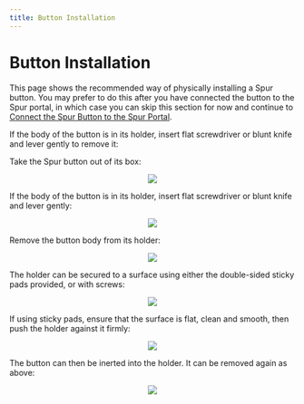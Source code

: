 ```yaml
---
title: Button Installation
---
```

# Button Installation
This page shows the recommended way of physically installing a Spur button. You may prefer to do this after you have connected the button to the Spur portal, in which case you can skip this section for now and continue to [Connect the Spur Button to the Spur Portal](portal_setup.html).

If the body of the button is in its holder, insert flat screwdriver or blunt knife and lever gently to remove it:

Take the Spur button out of its box:
<p align="center">

  <img src="https://continuumbridge.github.io/spur/pictures/InBox.jpg">
  
</p>

If the body of the button is in its holder, insert flat screwdriver or blunt knife and lever gently:

<p align="center">
  
  <img src="https://continuumbridge.github.io/spur/pictures/RemoveFromBox1.jpg">
  
</p>

Remove the button body from its holder:

<p align="center">
  
  <img src="https://continuumbridge.github.io/spur/pictures/RemoveFromBox2.jpg">
  
</p>

The holder can be secured to a surface using either the double-sided sticky pads provided, or with screws:

<p align="center">

  <img src="https://continuumbridge.github.io/spur/pictures/OutOfBox.jpg">
  
</p>

If using sticky pads, ensure that the surface is flat, clean and smooth, then push the holder against it firmly:

<p align="center">

  <img src="https://continuumbridge.github.io/spur/pictures/StickyPadsOn.jpg">

</p>

The button can then be inerted into the holder. It can be removed again as above:

<p align="center">

  <img src="https://continuumbridge.github.io/spur/pictures/HolderOnWall.jpg">

</p>
